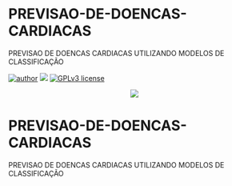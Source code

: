 # PREVISAO-DE-DOENCAS-CARDIACAS
PREVISAO DE DOENCAS CARDIACAS UTILIZANDO MODELOS DE CLASSIFICAÇÃO


[![author](https://img.shields.io/badge/author-evaldojunior-red.svg)](https://www.linkedin.com/in/evaldo-junior-89094244/) [![](https://img.shields.io/badge/python-3.7+-blue.svg)](https://www.python.org/downloads/release/python-365/) [![GPLv3 license](https://img.shields.io/badge/License-GPLv3-blue.svg)](http://perso.crans.org/besson/LICENSE.html)

<p align="center">
  <img src="0 - CAPA.jpg" >
</p>


# PREVISAO-DE-DOENCAS-CARDIACAS
PREVISAO DE DOENCAS CARDIACAS UTILIZANDO MODELOS DE CLASSIFICAÇÃO
